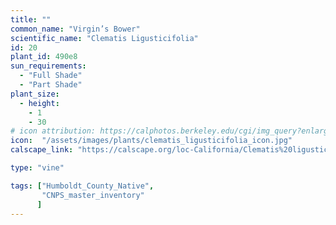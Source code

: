 ```yaml
---
title: ""
common_name: "Virgin’s Bower"
scientific_name: "Clematis Ligusticifolia"
id: 20
plant_id: 490e8
sun_requirements:
  - "Full Shade"
  - "Part Shade"
plant_size:
  - height: 
    - 1
    - 30
# icon attribution: https://calphotos.berkeley.edu/cgi/img_query?enlarge=0000+0000+0109+0860
icon:  "/assets/images/plants/clematis_ligusticifolia_icon.jpg"
calscape_link: "https://calscape.org/loc-California/Clematis%20ligusticifolia(%20)"

type: "vine"

tags: ["Humboldt_County_Native",
       "CNPS_master_inventory"
      ]
---
```


